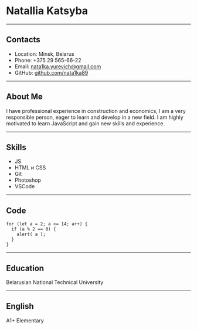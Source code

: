 # Natallia Katsyba
************
## Contacts
- Location: Minsk, Belarus
- Phone: +375 29 565-66-22
- Email: nata1ka.yurevich@gmail.com
- GitHub: [github.com/nata1ka89](https://github.com/nata1ka89)
************
## About Me
I have professional experience in construction and economics, I am a very responsible person, eager to learn and develop in a new field. I am highly motivated to learn JavaScript and gain new skills and experience.
************
## Skills
- JS
- HTML и CSS
- Git
- Photoshop
- VSCode
************
## Code
```
for (let a = 2; a <= 14; a++) {
  if (a % 2 == 0) {
    alert( a );
  }
}
```
************
## Education
Belarusian National Technical University
************
## English
A1+ Elementary